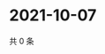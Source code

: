# 2021-10-07

共 0 条

<!-- BEGIN WEIBO -->
<!-- 最后更新时间 Thu Oct 07 2021 07:13:48 GMT+0800 (China Standard Time) -->

<!-- END WEIBO -->
